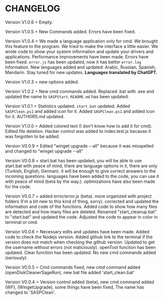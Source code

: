 # CHANGELOG
Version V1.0.6 = Empty.

Version V1.0.5 = New Commands added. Errors have been fixed.

Version V1.0.4 = We made a language application only for cmd. We brought this feature to the program. We tried to make the interface a little easier. We wrote code to show your system information and update your drivers and applications. Performance improvements have been made. Errors have been fixed. `error.js` has been updated, now it has better `error.log` information. New languages added and updated: Arabic, Russian, Spanish, Mandarin. Stay tuned for new updates. **Languages translated by ChatGPT.**

Version V1.0.3 = new options added.

Version V1.0.2 = New cmd commands added. Replaced .bat with .exe and updated the name to `SASPStart`. `README.md` has been updated.

Version V1.0.1 = Statistics updated. `start.bat` updated. Added `SASPClean.ps1` and added icon for it. Added `SASPClean.ps1` and added icon for it. AUTHORS.md updated.

Version V1.0.0 = Added colored text (I don't know how to add it for cmd). Edited file deletion. Hacker control was added to index.test.js because it was forgotten to be added.

Version V0.0.9 = Edited "winget upgrade --all" because it was misspelled and changed to "winget upgrade --all"

Version V0.0.8 = start.bat has been updated, you will be able to use start.bat with peace of mind, there are language options in it, there are only (Turkish, English, German). it will be enough to give correct answers to the incoming questions. languages have been added to the code, you can use it with peace of mind (beta by the way.). optimizations have also been made for the code.

Version V0.0.7 = added error/error.js (beta). more organized with project folders (I'm a bit new to this kind of thing, sorry). corrected and updated the information and code of the functions. Added code to show how many files are detected and how many files are deleted. Renamed "start_cleanup.bat" to "start.bat" and updated the code. Adjusted the code to appear in color in terminal or cmd.

Version V0.0.6 = Necessary edits and updates have been made. Added code to check the Nodejs version. Added github link to the terminal if the version does not match when checking the github version. Updated to get the username without errors (not maliciously). openTool function has been updated. Clear function has been updated. No new cmd commands added (seriously).

Version V0.0.5 = Cmd commands fixed, new cmd command added (openDiskCleanerSageRun), new bat file added 'start_clean.bat'

Version V0.0.4 = Version control added (beta), new cmd command added (WF), (WingetUpgrade), some things have been fixed, The name has changed to 'SASPClean'.
